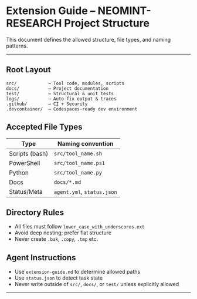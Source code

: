 # Extension Guide – NEOMINT-RESEARCH Project Structure

This document defines the allowed structure, file types, and naming patterns.

---

## Root Layout

```text
src/            → Tool code, modules, scripts
docs/           → Project documentation
test/           → Structural & unit tests
logs/           → Auto-fix output & traces
.github/        → CI + Security
.devcontainer/  → Codespaces-ready dev environment
```

## Accepted File Types

| Type           | Naming convention          |
| -------------- | -------------------------- |
| Scripts (bash) | `src/tool_name.sh`         |
| PowerShell     | `src/tool_name.ps1`        |
| Python         | `src/tool_name.py`         |
| Docs           | `docs/*.md`                |
| Status/Meta    | `agent.yml`, `status.json` |

## Directory Rules

- All files must follow `lower_case_with_underscores.ext`
- Avoid deep nesting; prefer flat structure
- Never create `.bak`, `.copy`, `.tmp` etc.

## Agent Instructions

- Use `extension-guide.md` to determine allowed paths
- Use `status.json` to detect task state
- Never write outside of `src/`, `docs/`, or `test/` unless explicitly allowed

---
